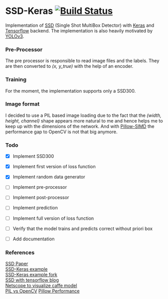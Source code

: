 # SSD-Keras [![Build Status](https://travis-ci.org/schoettner/ssd-keras.svg?branch=master)](https://travis-ci.org/schoettner/ssd-keras)
Implementation of [SSD](https://arxiv.org/abs/1512.02325) (Single Shot MultiBox Detector) with [Keras](https://keras.io/) and [Tensorflow](https://www.tensorflow.org/) backend.
The implementation is also heavily motivated by [YOLOv3](https://arxiv.org/abs/1804.02767).

### Pre-Processor ###
The pre processor is responsible to read image files and the labels. They are then converted to *(x, y_true)* with the
help of an encoder.

### Training ###
For the moment, the implementation supports only a SSD300. 


### Image format ###
I decided to use a PIL based image loading due to the fact that the *(width, height, channel)* shape appears more natural to me
and hence helps me to keep up with the dimensions of the network. And with [Pillow-SIMD](https://github.com/uploadcare/pillow-simd#pillow-simd)
the performance gap to OpenCV is not that big anymore.

### Todo ###
- [x] Implement SSD300
- [x] Implement first version of loss function
- [x] Implement random data generator
- [ ] Implement pre-processor
- [ ] Implement post-processor
- [ ] Implement prediction
- [ ] Implement full version of loss function
- [ ] Verify that the model trains and predicts correct without priori box
- [ ] Add documentation


### References ###
[SSD Paper](https://arxiv.org/abs/1512.02325)  
[SSD-Keras example](https://github.com/pierluigiferrari/ssd_keras)  
[SSD-Keras example fork](https://github.com/lvaleriu/ssd_keras-1)  
[SSD with tensorflow blog](https://lambdalabs.com/blog/how-to-implement-ssd-object-detection-in-tensorflow/)  
[Netscope to visualize caffe model](https://dgschwend.github.io/netscope/#/editor)  
[PIL vs OpenCV](https://www.kaggle.com/vfdev5/pil-vs-opencv)
[Pillow Performance](https://python-pillow.org/pillow-perf/)